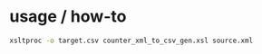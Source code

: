 usage / how-to
============

```bash
xsltproc -o target.csv counter_xml_to_csv_gen.xsl source.xml
```
